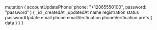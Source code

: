 mutation {
    accountUpdatePhone(
        phone: "+12065550100",
        password: "password"
    ) {
        _id
        _createdAt
        _updatedAt
        name
        registration
        status
        passwordUpdate
        email
        phone
        emailVerification
        phoneVerification
        prefs {
            data
        }
    }
}
